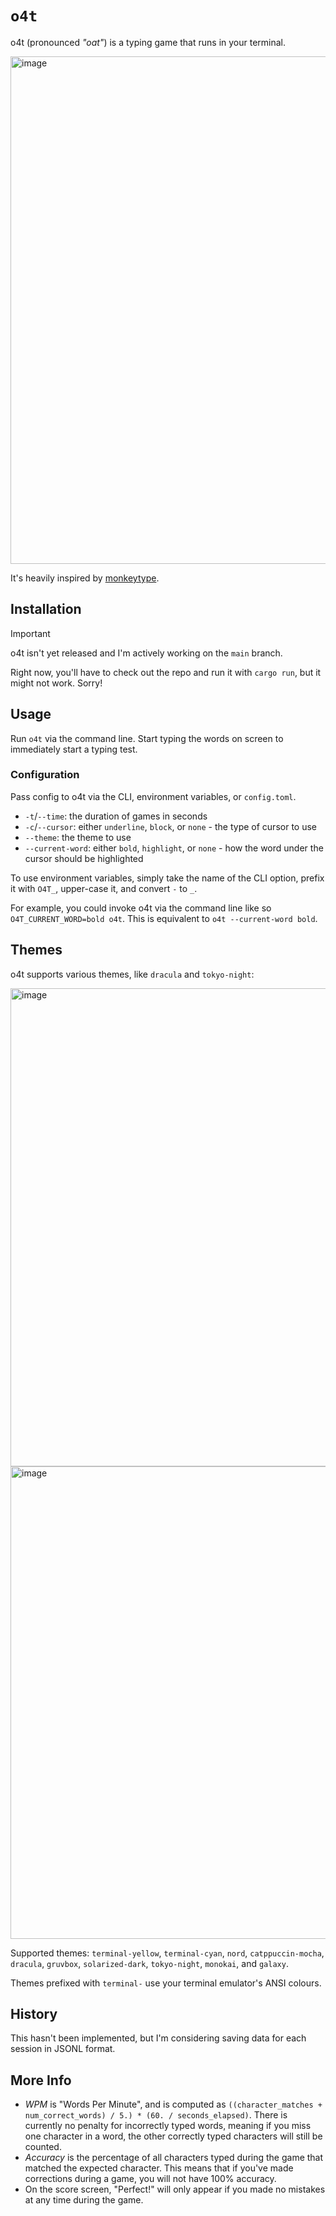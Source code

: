# `o4t`

o4t (pronounced _"oat"_) is a typing game that runs in your terminal.

<img width="812" alt="image" src="https://github.com/user-attachments/assets/c3e88646-ba5b-4cb3-8d65-fe0ab33d0739" />

It's heavily inspired by [monkeytype](https://monkeytype.com).

## Installation

> [!IMPORTANT]  
> o4t isn't yet released and I'm actively working on the `main` branch.

Right now, you'll have to check out the repo and run it with `cargo run`, but it might not work. Sorry!

## Usage

Run `o4t` via the command line. Start typing the words on screen to immediately start a typing test.

### Configuration 

Pass config to o4t via the CLI, environment variables, or `config.toml`.

- `-t`/`--time`: the duration of games in seconds
- `-c`/`--cursor`: either `underline`, `block`, or `none` - the type of cursor to use
- `--theme`: the theme to use
- `--current-word`: either `bold`, `highlight`, or `none` - how the word under the cursor should be highlighted

To use environment variables, simply take the name of the CLI option, prefix it with `O4T_`, upper-case it, and convert `-` to `_`. 

For example, you could invoke o4t via the command line like so `O4T_CURRENT_WORD=bold o4t`. This is equivalent to `o4t --current-word bold`.

## Themes

o4t supports various themes, like `dracula` and `tokyo-night`:

<img width="765" alt="image" src="https://github.com/user-attachments/assets/efa3ea39-c4d1-41bd-bcab-02fe945d8275" />

<img width="756" alt="image" src="https://github.com/user-attachments/assets/839e573c-9c27-4d5d-a9d8-ef3825668bc5" />

Supported themes: `terminal-yellow`, `terminal-cyan`, `nord`, `catppuccin-mocha`, `dracula`, `gruvbox`, `solarized-dark`, `tokyo-night`, `monokai`, and `galaxy`.

Themes prefixed with `terminal-` use your terminal emulator's ANSI colours.

## History

This hasn't been implemented, but I'm considering saving data for each session in JSONL format.

## More Info

- _WPM_ is "Words Per Minute", and is computed as `((character_matches + num_correct_words) / 5.) * (60. / seconds_elapsed)`. There is currently no penalty for incorrectly typed words, meaning if you miss one character in a word, the other correctly typed characters will still be counted.
- _Accuracy_ is the percentage of all characters typed during the game that matched the expected character. This means that if you've made corrections during a game, you will not have 100% accuracy.
- On the score screen, "Perfect!" will only appear if you made no mistakes at any time during the game.

